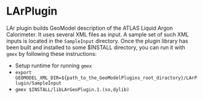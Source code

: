 # LArPlugin

LAr plugin builds GeoModel description of the ATLAS Liquid Argon Calorimeter. It uses several XML files as input. A sample set of such XML inputs is located in the `SampleInput` directory. Once the plugin library has been built and installed to some $INSTALL directory, you can run it with `gmex` by following these instructions:

 * Setup runtime for running `gmex`
 * `export GEOMODEL_XML_DIR=${path_to_the_GeoModelPlugins_root_diractory}/LArPlugin/SampleInput`
 * `gmex $INSTALL/libLArGeoPlugin.1.(so,dylib)`
 
